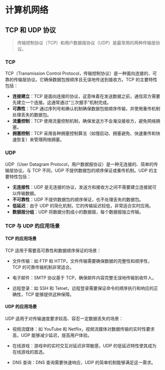 # 计算机网络

## TCP 和 UDP 协议

> 传输控制协议（TCP）和用户数据报协议（UDP）是最常用的两种传输层协议。

### TCP

TCP（Transmission Control Protocol，传输控制协议）是一种面向连接的、可靠的传输层协议。它确保数据包按顺序且无误地传送到接收方。TCP 的主要特性包括：

- **连接建立**：TCP 是面向连接的协议，这意味着在发送数据之前，通信双方需要先建立一个连接。这通常通过“三次握手”机制完成。
- **可靠性**：TCP 通过序列号和确认机制确保数据包按顺序传输，并使用重传机制处理丢失的数据包。
- **流量控制**：TCP 使用流量控制机制，确保发送方不会淹没接收方，避免网络拥塞。
- **拥塞控制**：TCP 采用各种拥塞控制算法（如慢启动、拥塞避免、快速重传和快速恢复）来管理网络拥塞。

### UDP

UDP（User Datagram Protocol，用户数据报协议）是一种无连接的、简单的传输层协议。与 TCP 不同，UDP 不提供数据包的顺序保证或重传机制。UDP 的主要特性包括：

- **无连接性**：UDP 是无连接的协议，发送方和接收方之间不需要建立连接就可以传输数据。
- **不可靠性**：UDP 不提供数据包的顺序保证，也不处理丢失的数据包。
- **低延迟**：由于 UDP 的简化机制，它的传输延迟较低，非常适合实时应用。
- **数据报分组**：UDP 将数据分割成小的数据报，每个数据报独立传输。

### TCP 与 UDP 的应用场景

#### TCP 的应用场景

TCP 适用于需要高可靠性和数据顺序保证的场景：

- 文件传输：如 FTP 和 HTTP，文件传输需要确保数据的完整性和顺序性，TCP 的可靠传输机制非常适合。

- 电子邮件：SMTP 协议基于 TCP，确保邮件内容完整无误地传输到收件人。

- 远程登录：如 SSH 和 Telnet，远程登录需要保证命令的顺序执行和响应的正确性，TCP 能够提供这种保障。

#### UDP 的应用场景

UDP 适用于对传输速度要求较高、容忍一定数据丢失的场景：

- 视频流媒体：如 YouTube 和 Netflix，视频流媒体对数据传输的实时性要求高，UDP 能够减少延迟，提高用户体验。

- 在线游戏：游戏中的实时交互对延迟非常敏感，UDP 的低延迟特性使其成为在线游戏的首选。

- DNS 查询：DNS 查询需要快速响应，UDP 的简单机制能够满足这一需求。
